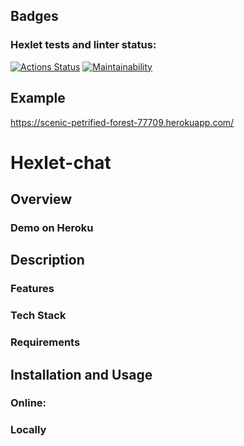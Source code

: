 ## Badges
### Hexlet tests and linter status:
[![Actions Status](https://github.com/avshukan/frontend-project-lvl4/workflows/hexlet-check/badge.svg)](https://github.com/avshukan/frontend-project-lvl4/actions)
[![Maintainability](https://api.codeclimate.com/v1/badges/5616ec2c6dcd100d9a7d/maintainability)](https://codeclimate.com/github/avshukan/frontend-project-lvl4/maintainability)

## Example
https://scenic-petrified-forest-77709.herokuapp.com/


# Hexlet-chat
## Overview
### Demo on Heroku
## Description
### Features
### Tech Stack
### Requirements
## Installation and Usage
### Online:
### Locally